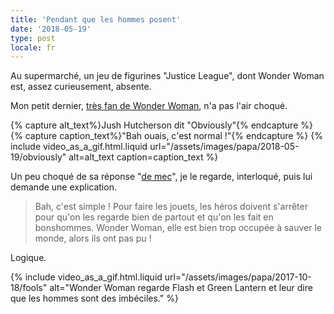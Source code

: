 ```yaml
---
title: 'Pendant que les hommes posent'
date: '2018-05-19'
type: post
locale: fr
---
```


Au supermarché, un jeu de figurines "Justice League", dont Wonder Woman est, assez curieusement, absente.

<!-- more -->

Mon petit dernier, [très fan de Wonder Woman](/2017/10/et-la-reine/), n'a pas l'air choqué.

{% capture alt_text%}Jush Hutcherson dit "Obviously"{% endcapture %}
{% capture caption_text%}"Bah ouais, c'est normal !"{% endcapture %}
{% include video_as_a_gif.html.liquid
url="/assets/images/papa/2018-05-19/obviously"
alt=alt_text
caption=caption_text
%}

Un peu choqué de sa réponse "[de mec](/2017/10/comme-un-mec/)", je le regarde, interloqué, puis lui demande une explication.

> Bah, c'est simple ! Pour faire les jouets, les héros doivent s'arrêter pour qu'on les regarde bien de partout et qu'on les fait en bonshommes. Wonder Woman, elle est bien trop occupée à sauver le monde, alors ils ont pas pu !

Logique.

{% include video_as_a_gif.html.liquid
url="/assets/images/papa/2017-10-18/fools"
alt="Wonder Woman regarde Flash et Green Lantern et leur dire que les hommes sont des imbéciles."
%}
